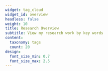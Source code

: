 ```yaml
---
widget: tag_cloud
widget_id: overview
headless: false
weight: 10
title: Research Overview
subtitle: View my research work by key words
content:
  taxonomy: tags
  count: 20
design:
  font_size_min: 0.7
  font_size_max: 2.5
---
```

